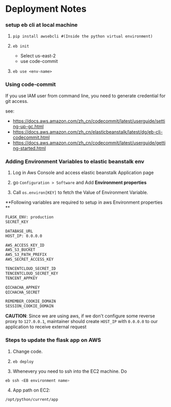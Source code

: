 # Deployment Notes

### setup eb cli at local machine

1. `pip install awsebcli #(Inside the python virtual environment)`

2. `eb init`

    * Select us-east-2
    * use code-commit

3. `eb use <env-name>`

### Using code-commit

If you use IAM user from command line, you need to generate credential for git access.

see:
- https://docs.aws.amazon.com/zh_cn/codecommit/latest/userguide/setting-up-gc.html
- https://docs.aws.amazon.com/zh_cn/elasticbeanstalk/latest/dg/eb-cli-codecommit.html
- https://docs.aws.amazon.com/zh_cn/codecommit/latest/userguide/getting-started.html

### Adding Environment Variables to elastic beanstalk env

1. Log in Aws Console and access elastic beanstalk Application page

2. go `Configuration > Software` and Add **Environment properties**

3. Call `os.environ[KEY]` to fetch the Value of Environment Variable.

**Following variables are required to setup in aws Environment properties
**

```sh
FLASK_ENV: production
SECRET_KEY

DATABASE_URL
HOST_IP: 0.0.0.0

AWS_ACCESS_KEY_ID
AWS_S3_BUCKET
AWS_S3_PATH_PREFIX
AWS_SECRET_ACCESS_KEY

TENCENTCLOUD_SECRET_ID
TENCENTCLOUD_SECRET_KEY
TENCENT_APPKEY

QICHACHA_APPKEY
QICHACHA_SECRET

REMEMBER_COOKIE_DOMAIN
SESSION_COOKIE_DOMAIN
```

**CAUTION**: Since we are using aws, if we don't configure some reverse proxy to `127.0.0.1`, maintainer should create `HOST_IP` with `0.0.0.0` to our application to receive external request

### Steps to update the flask app on AWS

1. Change code.

2. `eb deploy`

3. Whenevery you need to ssh into the EC2 machine. Do

```sh
eb ssh <EB environment name>
```

4. App path on EC2:

```sh
/opt/python/current/app
```
